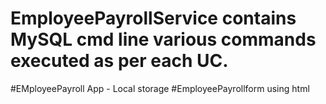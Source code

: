 # EmployeePayrollService contains MySQL cmd line various commands executed as per each UC.
#EMployeePayroll App - Local storage 
#EmployeePayrollform using html 
